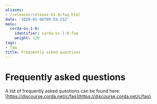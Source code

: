 ```yaml
---
aliases:
- /releases/release-V1.0/faq.html
date: '2020-01-08T09:59:25Z'
menu:
  corda-os-1-0:
    identifier: corda-os-1-0-faq
    weight: 120
tags:
- faq
title: Frequently asked questions
---
```



# Frequently asked questions

A list of frequently asked questions can be found here: [https://discourse.corda.net/c/faq](https://discourse.corda.net/c/faq).

